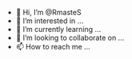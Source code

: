 - 👋 Hi, I’m @RmasteS
- 👀 I’m interested in ...
- 🌱 I’m currently learning ...
- 💞️ I’m looking to collaborate on ...
- 📫 How to reach me ...

<!---
RmasteS/RmasteS is a ✨ special ✨ repository because its `README.md` (this file) appears on your GitHub profile.
You can click the Preview link to take a look at your changes.
--->
